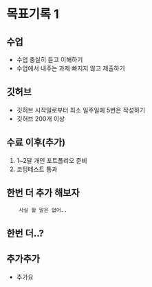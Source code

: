 # 목표기록 1

## 수업

* 수업 충실히 듣고 이해하기
* 수업에서 내주는 과제 빠지지 않고 제출하기

## 깃허브
* 깃허브 시작일로부터 최소 일주일에 5번은 작성하기
* 깃허브 200개 이상

## 수료 이후(추가)
1. 1~2달 개인 포트폴리오 준비
2. 코딩테스트 통과

## 한번 더 추가 해보자
        사실 할 말은 없어..

## 한번 더..?

## 추가추가
* 추가요